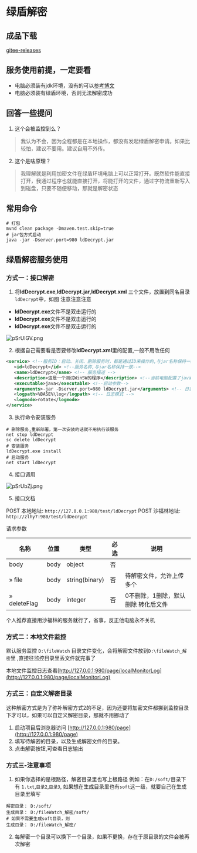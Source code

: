 # 绿盾解密
## 成品下载
[gitee-releases](https://gitee.com/zlhy7/ldDecrypt/releases)

## 服务使用前提，一定要看

- 电脑必须装有jdk环境，没有的可以[参考博文](https://zlhy7.gitee.io/znote/views/notes/installation_tutorial/jdk.html)
- 电脑必须装有绿盾环境，否则无法解密成功

## 回答一些提问
1. 这个会被监控到么？
> 我认为不会，因为全程都是在本地操作，都没有发起绿盾解密申请。如果比较怕，建议不要用。建议自用不外传。

2. 这个是啥原理？
> 我理解就是利用加密文件在绿盾环境电脑上可以正常打开。既然软件能直接打开，我通过程序也就能直接打开，将能打开的文件，通过字符流重新写入到磁盘，只要不随便移动，那就是解密状态

## 常用命令
```shell
# 打包
mvnd clean package -Dmaven.test.skip=true
# jar包方式启动
java -jar -Dserver.port=980 ldDecrypt.jar
```

## 绿盾解密服务使用
### 方式一：接口解密

1. 将**ldDecrypt.exe**,**ldDecrypt.jar**,**ldDecrypt.xml** 三个文件，放置到同名目录 `ldDecrypt`中，如图
   注意注意注意
- **ldDecrypt.exe**文件不是双击运行的
- **ldDecrypt.exe**文件不是双击运行的
- **ldDecrypt.exe**文件不是双击运行的

![pSrUlGV.png](https://s1.ax1x.com/2023/02/02/pSrUlGV.png)

2. 根据自己需要看是否要修改**ldDecrypt.xml**里的配置,一般不用改任何

```xml
<service> <!--服务ID：启动、关闭、删除服务时，都是通过ID来操作的,与jar名称保持一致-->
   <id>ldDecrypt</id> <!--服务名称,与jar名称保持一致-->
   <name>ldDecrypt</name> <!-- 服务描述 -->
   <description>这是一个测试WinSW的程序</description> <!--当前电脑配置了java环境变量，直接写成“java”就行；你也可以写成类似这样：D:\develop\jdk1.8\jre\bin\java-->
   <executable>java</executable> <!--启动参数-->
   <arguments>-jar -Dserver.port=980 ldDecrypt.jar</arguments> <!-- 日志地址 %BASE% 就代表了服务安装时的目录-->
   <logpath>%BASE%\log</logpath> <!-- 日志模式 -->
   <logmode>rotate</logmode>
</service>
```

3. 执行命令安装服务

```shell
# 删除服务,重新部署，第一次安装的话就不用执行该服务
net stop ldDecrypt
sc delete ldDecrypt
# 安装服务
ldDecrypt.exe install
# 启动服务
net start ldDecrypt
```

4. 接口调用

![pSrUbZj.png](https://s1.ax1x.com/2023/02/02/pSrUbZj.png)

5. 接口文档

POST 本地地址: `http://127.0.0.1:980/test/ldDecrypt`
POST 沙福林地址: `http://zlhy7:980/test/ldDecrypt`

请求参数

| 名称         | 位置   | 类型           | 必选 | 说明                                       |
| ------------ | ------ | -------------- | ---- | ------------------------------------------ |
| body         | body   | object         | 否   |                                            |
| » file       | body   | string(binary) | 否   | 待解密文件，允许上传多个                   |
| » deleteFlag | body   | integer        | 否   | 0不删除，1删除，默认删除 转化后文件        |

个人推荐直接用沙福林的服务就行了，省事，反正他电脑永不关机

### 方式二：本地文件监控
默认服务监控 `D:\fileWatch` 目录文件变化，会将解密文件放到`D:\fileWatch_解密`里 ,直接往监控目录里丢文件就完事了

本地文件监控日志查看[http://127.0.0.1:980/page/localMonitorLog](http://127.0.0.1:980/page/localMonitorLog)
### 方式三：自定义解密目录
这种解密方式是为了弥补解密方式2的不足，因为还要将加密文件都挪到监控目录下才可以，如果可以自定义解密目录，那就不用挪动了
1. 启动项目后浏览器访问 [http://127.0.0.1:980/page](http://127.0.0.1:980/page)
2. 填写待解密的目录，以及生成解密文件的目录。
3. 点击解密按钮,可查看日志输出

### 方式三-注意事项
1. 如果你选择的是根路径，解密目录里也写上根路径
   例如：在`D:/soft/`目录下有 `1.txt`,`目录2`,`目录3`,
   如果想在生成目录里也有`soft`这一级，就要自己在生成目录里填写
```shell
解密目录： D:/soft/
生成目录： D:/fileWatch_解密/soft/
# 如果不需要生成soft目录，则
生成目录： D:/fileWatch_解密/
```
2. 每解密一个目录可以换下一个目录，如果不更换，存在于原目录的文件会被再次解密